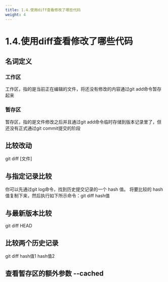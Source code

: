 ```yaml
---
title: 1.4.使用diff查看修改了哪些代码
weight: 4
---
```


# 1.4.使用diff查看修改了哪些代码

## 名词定义
### 工作区
工作区，指的是当前正在编辑的文件，将还没有修改的内容通过git add命令暂存起来

### 暂存区
暂存区，指的是文件修改之后并且通过git add命令临时存储到版本记录里了，但还没有正式通过git commit提交的阶段

## 比较改动
git diff [文件]

## 与指定记录比较
你可以先通过git log命令，找到历史提交记录的一个 hash 值。
将要比较的 hash 值复制下来，然后执行如下所示命令：git diff hash值

## 与最新版本比较
git diff HEAD

## 比较两个历史记录
git diff hash值1  hash值2

## 查看暂存区的额外参数 --cached
